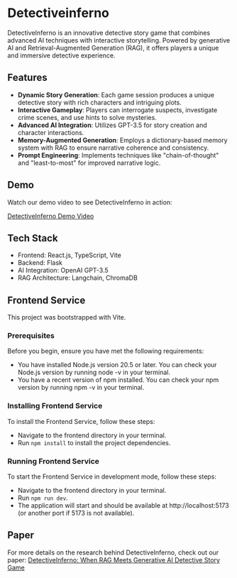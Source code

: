 # Detectiveinferno

DetectiveInferno is an innovative detective story game that combines advanced AI techniques with interactive storytelling. Powered by generative AI and Retrieval-Augmented Generation (RAG), it offers players a unique and immersive detective experience.

## Features

- **Dynamic Story Generation**: Each game session produces a unique detective story with rich characters and intriguing plots.
- **Interactive Gameplay**: Players can interrogate suspects, investigate crime scenes, and use hints to solve mysteries.
- **Advanced AI Integration**: Utilizes GPT-3.5 for story creation and character interactions.
- **Memory-Augmented Generation**: Employs a dictionary-based memory system with RAG to ensure narrative coherence and consistency.
- **Prompt Engineering**: Implements techniques like "chain-of-thought" and "least-to-most" for improved narrative logic.

## Demo

Watch our demo video to see DetectiveInferno in action:

[DetectiveInferno Demo Video](https://drive.google.com/file/d/1njG6erehHM5p3TO0wTj0L880yy8096Te/view?usp=sharing)

## Tech Stack

- Frontend: React.js, TypeScript, Vite
- Backend: Flask
- AI Integration: OpenAI GPT-3.5
- RAG Architecture: Langchain, ChromaDB

## Frontend Service

This project was bootstrapped with Vite.

### Prerequisites


Before you begin, ensure you have met the following requirements:

- You have installed Node.js version 20.5 or later. You can check your Node.js version by running node -v in your terminal.
- You have a recent version of npm installed. You can check your npm version by running npm -v in your terminal.

### Installing Frontend Service

To install the Frontend Service, follow these steps:

- Navigate to the frontend directory in your terminal.
- Run `npm install` to install the project dependencies.

### Running Frontend Service

To start the Frontend Service in development mode, follow these steps:

- Navigate to the frontend directory in your terminal.
- Run `npm run dev`.
- The application will start and should be available at http://localhost:5173 (or another port if 5173 is not available).


## Paper

For more details on the research behind DetectiveInferno, check out our paper:
[DetectiveInferno: When RAG Meets Generative AI Detective Story Game](https://drive.google.com/file/d/11IUMkFY0LWXbl3Uzl7z48vFlwZBXpnoJ/view?usp=sharing)
